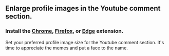 ## Enlarge profile images in the Youtube comment section. 

### Install the [Chrome](https://chrome.google.com/webstore/detail/pmloeageofhljhdedpfpppjbjblbncbc), [Firefox](https://addons.mozilla.org/firefox/addon/enlarge-youtube-profile-images/), or [Edge](https://microsoftedge.microsoft.com/addons/detail/jmfhjdbimgifpninelaalcjakobegjfp) extension. 

Set your preferred profile image size for the Youtube comment section. It's time to appreciate the memes and put a face to the name. 
